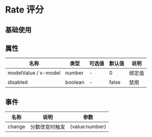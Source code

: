 # Rate 评分

## 基础使用

<a-breadcrumb :value="bc" />

## 属性

| 名称                 | 类型    | 可选值 | 默认值 | 说明   |
| -------------------- | ------- | ------ | ------ | ------ |
| modelValue / v-model | number  | -      | 0      | 绑定值 |
| disabled             | boolean | -      | false  | 禁用   |

## 事件

| 名称   | 说明           | 参数           |
| ------ | -------------- | -------------- |
| change | 分数改变时触发 | (value:number) |

<script lang="ts" setup>
const bc = ['home','manage','promotion'];
</script>
